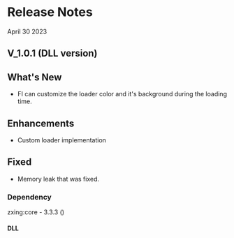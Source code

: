 # Release Notes

April 30 2023

## V_1.0.1 (DLL version)

## What's New

- FI can customize the loader color and it's background during the loading time.

## Enhancements

- Custom loader implementation

## Fixed

- Memory leak that was fixed.

### Dependency

zxing:core - 3.3.3 ()

#### DLL





